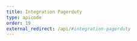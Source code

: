 ```yaml
---
title: Integration Pagerduty
type: apicode
order: 19
external_redirect: /api/#integration-pagerduty
---
```

